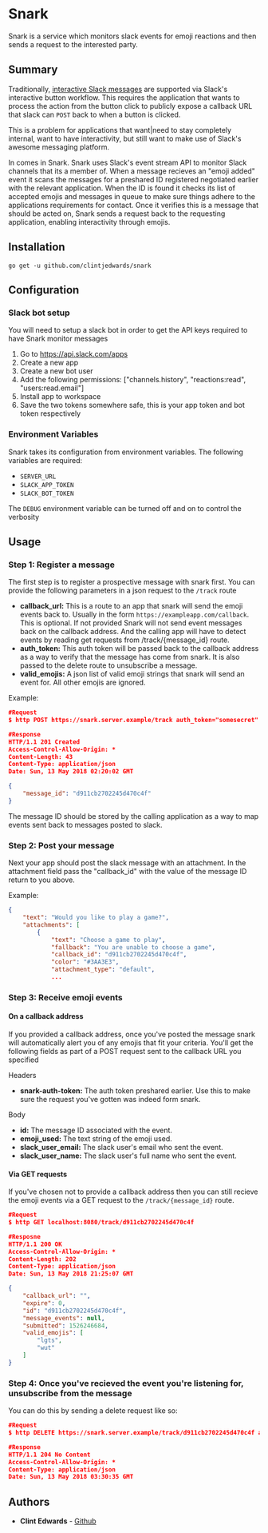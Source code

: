 # Snark

Snark is a service which monitors slack events for emoji reactions and then sends a request to the interested party.

## Summary

Traditionally, [interactive Slack messages](https://api.slack.com/docs/message-buttons) are supported via Slack's interactive button workflow. This requires the application that wants to process the action from the button click to publicly expose a callback URL that slack can `POST` back to when a button is clicked.

This is a problem for applications that want|need to stay completely internal, want to have interactivity, but still want to make use of Slack's awesome messaging platform.

In comes in Snark. Snark uses Slack's event stream API to monitor Slack channels that its a member of. When a message recieves an "emoji added" event it scans the messages for a preshared ID registered negotiated earlier with the relevant application. When the ID is found it checks its list of accepted emojis and messages in queue to make sure things adhere to the applications requirements for contact. Once it verifies this is a message that should be acted on, Snark sends a request back to the requesting application, enabling interactivity through emojis.

## Installation

```
go get -u github.com/clintjedwards/snark
```

## Configuration

### Slack bot setup

You will need to setup a slack bot in order to get the API keys required to have Snark monitor messages

1.  Go to https://api.slack.com/apps
2.  Create a new app
3.  Create a new bot user
4.  Add the following permissions: ["channels.history", "reactions:read", "users:read.email"]
5.  Install app to workspace
6.  Save the two tokens somewhere safe, this is your app token and bot token respectively

### Environment Variables

Snark takes its configuration from environment variables. The following variables are required:

* `SERVER_URL`
* `SLACK_APP_TOKEN`
* `SLACK_BOT_TOKEN`

The `DEBUG` environment variable can be turned off and on to control the verbosity

## Usage

### **Step 1:** Register a message

The first step is to register a prospective message with snark first. You can provide the following parameters in a json request to the `/track` route

* **callback_url:** This is a route to an app that snark will send the emoji events back to. Usually in the form
  `https://exampleapp.com/callback`. This is optional. If not provided Snark will not send event messages back on the callback address. And the calling app will have to detect events by reading get requests from /track/{message_id} route.
* **auth_token:** This auth token will be passed back to the callback address as a way to verify that the message has
  come from snark. It is also passed to the delete route to unsubscribe a message.
* **valid_emojis:** A json list of valid emoji strings that snark will send an event for. All other emojis are ignored.

Example:

```json
#Request
$ http POST https://snark.server.example/track auth_token="somesecret" callback_url="myapp.example/callback" valid_emojis:='["lgtm", "wut"]'

#Response
HTTP/1.1 201 Created
Access-Control-Allow-Origin: *
Content-Length: 43
Content-Type: application/json
Date: Sun, 13 May 2018 02:20:02 GMT

{
    "message_id": "d911cb2702245d470c4f"
}
```

The message ID should be stored by the calling application as a way to map events sent back to messages posted to slack.

### **Step 2:** Post your message

Next your app should post the slack message with an attachment. In the attachment field pass the "callback_id" with the value of the message ID return to you above.

Example:

```json
{
    "text": "Would you like to play a game?",
    "attachments": [
        {
            "text": "Choose a game to play",
            "fallback": "You are unable to choose a game",
            "callback_id": "d911cb2702245d470c4f",
            "color": "#3AA3E3",
            "attachment_type": "default",
            ...
```

### **Step 3:** Receive emoji events

#### On a callback address

If you provided a callback address, once you've posted the message snark will automatically alert you of any emojis that fit your criteria. You'll get the
following fields as part of a POST request sent to the callback URL you specified

Headers

* **snark-auth-token:** The auth token preshared earlier. Use this to make sure the request you've gotten was indeed form snark.

Body

* **id:** The message ID associated with the event.
* **emoji_used:** The text string of the emoji used.
* **slack_user_email:** The slack user's email who sent the event.
* **slack_user_name:** The slack user's full name who sent the event.

#### Via GET requests

If you've chosen not to provide a callback address then you can still recieve the emoji events via a GET request to the `/track/{message_id}` route.

```json
#Request
$ http GET localhost:8080/track/d911cb2702245d470c4f

#Resposne
HTTP/1.1 200 OK
Access-Control-Allow-Origin: *
Content-Length: 202
Content-Type: application/json
Date: Sun, 13 May 2018 21:25:07 GMT

{
    "callback_url": "",
    "expire": 0,
    "id": "d911cb2702245d470c4f",
    "message_events": null,
    "submitted": 1526246684,
    "valid_emojis": [
        "lgts",
        "wut"
    ]
}
```

### **Step 4:** Once you've recieved the event you're listening for, unsubscribe from the message

You can do this by sending a delete request like so:

```json
#Request
$ http DELETE https://snark.server.example/track/d911cb2702245d470c4f auth_token="somesecret"

#Response
HTTP/1.1 204 No Content
Access-Control-Allow-Origin: *
Content-Type: application/json
Date: Sun, 13 May 2018 03:30:35 GMT
```

## Authors

* **Clint Edwards** - [Github](https://github.com/clintjedwards)

